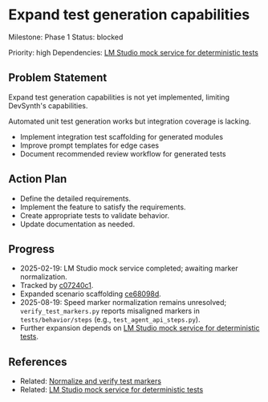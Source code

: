 # Expand test generation capabilities
Milestone: Phase 1
Status: blocked

Priority: high
Dependencies: [LM Studio mock service for deterministic tests](archived/LM-Studio-mock-service-for-deterministic-tests.md)

## Problem Statement
Expand test generation capabilities is not yet implemented, limiting DevSynth's capabilities.



Automated unit test generation works but integration coverage is lacking.

- Implement integration test scaffolding for generated modules
- Improve prompt templates for edge cases
- Document recommended review workflow for generated tests

## Action Plan
- Define the detailed requirements.
- Implement the feature to satisfy the requirements.
- Create appropriate tests to validate behavior.
- Update documentation as needed.

## Progress
- 2025-02-19: LM Studio mock service completed; awaiting marker normalization.
- Tracked by [c07240c1](../commit/c07240c1).
- Expanded scenario scaffolding [ce68098d](../commit/ce68098d).
- 2025-08-19: Speed marker normalization remains unresolved; `verify_test_markers.py` reports misaligned markers in `tests/behavior/steps` (e.g., `test_agent_api_steps.py`).
- Further expansion depends on [LM Studio mock service for deterministic tests](archived/LM-Studio-mock-service-for-deterministic-tests.md).

## References

- Related: [Normalize and verify test markers](archived/Normalize-and-verify-test-markers.md)
- Related: [LM Studio mock service for deterministic tests](archived/LM-Studio-mock-service-for-deterministic-tests.md)
